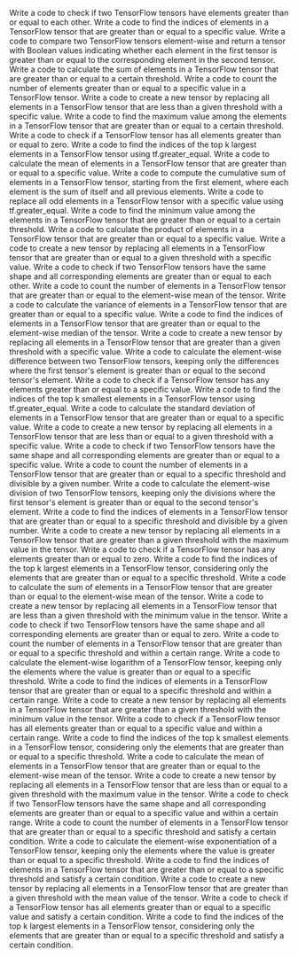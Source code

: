 Write a code to check if two TensorFlow tensors have elements greater than or equal to each other.
Write a code to find the indices of elements in a TensorFlow tensor that are greater than or equal to a specific value.
Write a code to compare two TensorFlow tensors element-wise and return a tensor with Boolean values indicating whether each element in the first tensor is greater than or equal to the corresponding element in the second tensor.
Write a code to calculate the sum of elements in a TensorFlow tensor that are greater than or equal to a certain threshold.
Write a code to count the number of elements greater than or equal to a specific value in a TensorFlow tensor.
Write a code to create a new tensor by replacing all elements in a TensorFlow tensor that are less than a given threshold with a specific value.
Write a code to find the maximum value among the elements in a TensorFlow tensor that are greater than or equal to a certain threshold.
Write a code to check if a TensorFlow tensor has all elements greater than or equal to zero.
Write a code to find the indices of the top k largest elements in a TensorFlow tensor using tf.greater_equal.
Write a code to calculate the mean of elements in a TensorFlow tensor that are greater than or equal to a specific value.
Write a code to compute the cumulative sum of elements in a TensorFlow tensor, starting from the first element, where each element is the sum of itself and all previous elements.
Write a code to replace all odd elements in a TensorFlow tensor with a specific value using tf.greater_equal.
Write a code to find the minimum value among the elements in a TensorFlow tensor that are greater than or equal to a certain threshold.
Write a code to calculate the product of elements in a TensorFlow tensor that are greater than or equal to a specific value.
Write a code to create a new tensor by replacing all elements in a TensorFlow tensor that are greater than or equal to a given threshold with a specific value.
Write a code to check if two TensorFlow tensors have the same shape and all corresponding elements are greater than or equal to each other.
Write a code to count the number of elements in a TensorFlow tensor that are greater than or equal to the element-wise mean of the tensor.
Write a code to calculate the variance of elements in a TensorFlow tensor that are greater than or equal to a specific value.
Write a code to find the indices of elements in a TensorFlow tensor that are greater than or equal to the element-wise median of the tensor.
Write a code to create a new tensor by replacing all elements in a TensorFlow tensor that are greater than a given threshold with a specific value.
Write a code to calculate the element-wise difference between two TensorFlow tensors, keeping only the differences where the first tensor's element is greater than or equal to the second tensor's element.
Write a code to check if a TensorFlow tensor has any elements greater than or equal to a specific value.
Write a code to find the indices of the top k smallest elements in a TensorFlow tensor using tf.greater_equal.
Write a code to calculate the standard deviation of elements in a TensorFlow tensor that are greater than or equal to a specific value.
Write a code to create a new tensor by replacing all elements in a TensorFlow tensor that are less than or equal to a given threshold with a specific value.
Write a code to check if two TensorFlow tensors have the same shape and all corresponding elements are greater than or equal to a specific value.
Write a code to count the number of elements in a TensorFlow tensor that are greater than or equal to a specific threshold and divisible by a given number.
Write a code to calculate the element-wise division of two TensorFlow tensors, keeping only the divisions where the first tensor's element is greater than or equal to the second tensor's element.
Write a code to find the indices of elements in a TensorFlow tensor that are greater than or equal to a specific threshold and divisible by a given number.
Write a code to create a new tensor by replacing all elements in a TensorFlow tensor that are greater than a given threshold with the maximum value in the tensor.
Write a code to check if a TensorFlow tensor has any elements greater than or equal to zero.
Write a code to find the indices of the top k largest elements in a TensorFlow tensor, considering only the elements that are greater than or equal to a specific threshold.
Write a code to calculate the sum of elements in a TensorFlow tensor that are greater than or equal to the element-wise mean of the tensor.
Write a code to create a new tensor by replacing all elements in a TensorFlow tensor that are less than a given threshold with the minimum value in the tensor.
Write a code to check if two TensorFlow tensors have the same shape and all corresponding elements are greater than or equal to zero.
Write a code to count the number of elements in a TensorFlow tensor that are greater than or equal to a specific threshold and within a certain range.
Write a code to calculate the element-wise logarithm of a TensorFlow tensor, keeping only the elements where the value is greater than or equal to a specific threshold.
Write a code to find the indices of elements in a TensorFlow tensor that are greater than or equal to a specific threshold and within a certain range.
Write a code to create a new tensor by replacing all elements in a TensorFlow tensor that are greater than a given threshold with the minimum value in the tensor.
Write a code to check if a TensorFlow tensor has all elements greater than or equal to a specific value and within a certain range.
Write a code to find the indices of the top k smallest elements in a TensorFlow tensor, considering only the elements that are greater than or equal to a specific threshold.
Write a code to calculate the mean of elements in a TensorFlow tensor that are greater than or equal to the element-wise mean of the tensor.
Write a code to create a new tensor by replacing all elements in a TensorFlow tensor that are less than or equal to a given threshold with the maximum value in the tensor.
Write a code to check if two TensorFlow tensors have the same shape and all corresponding elements are greater than or equal to a specific value and within a certain range.
Write a code to count the number of elements in a TensorFlow tensor that are greater than or equal to a specific threshold and satisfy a certain condition.
Write a code to calculate the element-wise exponentiation of a TensorFlow tensor, keeping only the elements where the value is greater than or equal to a specific threshold.
Write a code to find the indices of elements in a TensorFlow tensor that are greater than or equal to a specific threshold and satisfy a certain condition.
Write a code to create a new tensor by replacing all elements in a TensorFlow tensor that are greater than a given threshold with the mean value of the tensor.
Write a code to check if a TensorFlow tensor has all elements greater than or equal to a specific value and satisfy a certain condition.
Write a code to find the indices of the top k largest elements in a TensorFlow tensor, considering only the elements that are greater than or equal to a specific threshold and satisfy a certain condition.